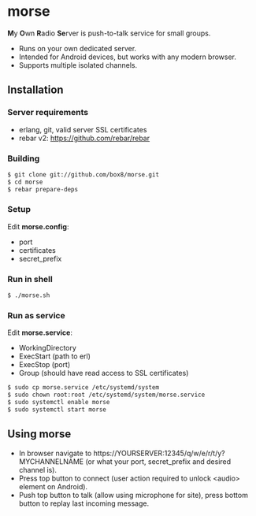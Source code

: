 morse
=====

**M**y **O**wn **R**adio **Se**rver is push-to-talk service for small groups.
* Runs on your own dedicated server.
* Intended for Android devices, but works with any modern browser.
* Supports multiple isolated channels.

Installation
------------

### Server requirements

* erlang, git, valid server SSL certificates
* rebar v2: https://github.com/rebar/rebar

### Building

```sh
$ git clone git://github.com/box8/morse.git
$ cd morse
$ rebar prepare-deps
```

### Setup

Edit __morse.config__:
* port
* certificates
* secret_prefix

### Run in shell

```sh
$ ./morse.sh
```

### Run as service

Edit __morse.service__:
* WorkingDirectory
* ExecStart (path to erl)
* ExecStop (port)
* Group (should have read access to SSL certificates)

```sh
$ sudo cp morse.service /etc/systemd/system
$ sudo chown root:root /etc/systemd/system/morse.service
$ sudo systemctl enable morse
$ sudo systemctl start morse
```

Using morse
-----------

* In browser navigate to https://YOURSERVER:12345/q/w/e/r/t/y?MYCHANNELNAME (or what your port, secret_prefix and desired channel is).
* Press top button to connect (user action required to unlock \<audio\> element on Android).
* Push top button to talk (allow using microphone for site), press bottom button to replay last incoming message.
